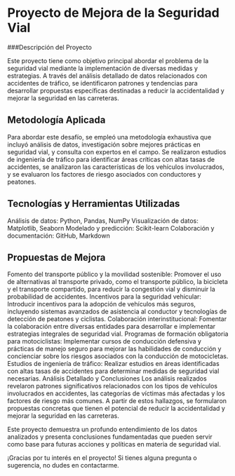 # Proyecto de Mejora de la Seguridad Vial

###Descripción del Proyecto

Este proyecto tiene como objetivo principal abordar el problema de la seguridad vial mediante la implementación de diversas medidas y estrategias. A través del análisis detallado de datos relacionados con accidentes de tráfico, se identificaron patrones y tendencias para desarrollar propuestas específicas destinadas a reducir la accidentalidad y mejorar la seguridad en las carreteras.

## Metodología Aplicada
Para abordar este desafío, se empleó una metodología exhaustiva que incluyó análisis de datos, investigación sobre mejores prácticas en seguridad vial, y consulta con expertos en el campo. Se realizaron estudios de ingeniería de tráfico para identificar áreas críticas con altas tasas de accidentes, se analizaron las características de los vehículos involucrados, y se evaluaron los factores de riesgo asociados con conductores y peatones.

## Tecnologías y Herramientas Utilizadas
Análisis de datos: Python, Pandas, NumPy
Visualización de datos: Matplotlib, Seaborn
Modelado y predicción: Scikit-learn
Colaboración y documentación: GitHub, Markdown

## Propuestas de Mejora
Fomento del transporte público y la movilidad sostenible: Promover el uso de alternativas al transporte privado, como el transporte público, la bicicleta y el transporte compartido, para reducir la congestión vial y disminuir la probabilidad de accidentes.
Incentivos para la seguridad vehicular: Introducir incentivos para la adopción de vehículos más seguros, incluyendo sistemas avanzados de asistencia al conductor y tecnologías de detección de peatones y ciclistas.
Colaboración interinstitucional: Fomentar la colaboración entre diversas entidades para desarrollar e implementar estrategias integrales de seguridad vial.
Programas de formación obligatoria para motociclistas: Implementar cursos de conducción defensiva y prácticas de manejo seguro para mejorar las habilidades de conducción y concienciar sobre los riesgos asociados con la conducción de motocicletas.
Estudios de ingeniería de tráfico: Realizar estudios en áreas identificadas con altas tasas de accidentes para determinar medidas de seguridad vial necesarias.
Análisis Detallado y Conclusiones
Los análisis realizados revelaron patrones significativos relacionados con los tipos de vehículos involucrados en accidentes, las categorías de víctimas más afectadas y los factores de riesgo más comunes. A partir de estos hallazgos, se formularon propuestas concretas que tienen el potencial de reducir la accidentalidad y mejorar la seguridad en las carreteras.

Este proyecto demuestra un profundo entendimiento de los datos analizados y presenta conclusiones fundamentadas que pueden servir como base para futuras acciones y políticas en materia de seguridad vial.

¡Gracias por tu interés en el proyecto! Si tienes alguna pregunta o sugerencia, no dudes en contactarme.

